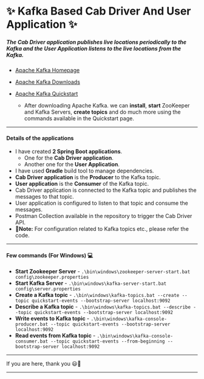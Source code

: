 # :sparkles: Kafka Based Cab Driver And User Application :sparkles:

##### The Cab Driver application publishes live locations periodically to the Kafka and the User Application listens to the live locations from the Kafka.

- [Apache Kafka Homepage](https://kafka.apache.org/)
- [Apache Kafka Downloads](https://kafka.apache.org/downloads)

- [Apache Kafka Quickstart](https://kafka.apache.org/quickstart)
	- After downloading Apache Kafka. we can **install**, **start** ZooKeeper and Kafka Servers, **create topics** and do much more using the commands available in the Quickstart page.

---

#### Details of the applications

- I have created **2 Spring Boot applications**.
	- One for the **Cab Driver application**.
	- Another one for the **User Application**.
- I have used **Gradle** build tool to manage dependencies.
- **Cab Driver application** is the **Producer** to the Kafka topic.
- **User application** is the **Consumer** of the Kafka topic.
- Cab Driver application is connected to the Kafka topic and publishes the messages to that topic.
- User application is configured to listen to that topic and consume the messages.
- Postman Collection available in the repository to trigger the Cab Driver API.
- **:information_desk_person:Note:** For configuration related to Kafka topics etc., please refer the code.

---

#### Few commands (For Windows) :computer:

- **Start Zookeeper Server** - `.\bin\windows\zookeeper-server-start.bat config\zookeeper.properties`
- **Start Kafka Server** - `.\bin\windows\kafka-server-start.bat config\server.properties`
- **Create a Kafka topic** - `.\bin\windows\kafka-topics.bat --create --topic quickstart-events --bootstrap-server localhost:9092`
- **Describe a Kafka topic** - `.\bin\windows\kafka-topics.bat --describe --topic quickstart-events --bootstrap-server localhost:9092`
- **Write events to Kafka topic** - `.\bin\windows\kafka-console-producer.bat --topic quickstart-events --bootstrap-server localhost:9092`
- **Read events from Kafka topic** - `.\bin\windows\kafka-console-consumer.bat --topic quickstart-events --from-beginning --bootstrap-server localhost:9092`

---

If you are here, thank you :smiley::pray:

---
